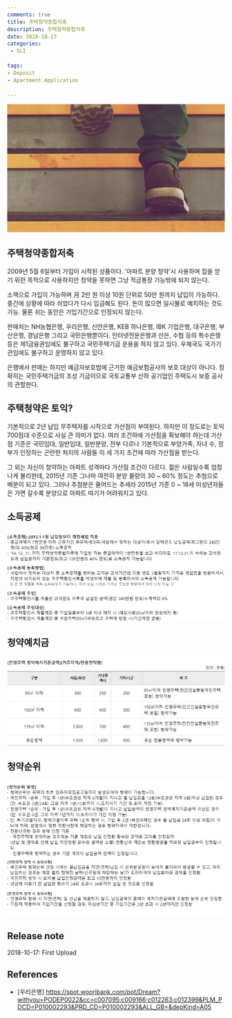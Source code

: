 ```yaml
---
comments: true
title: 주택청약종합저축
description: 주택청약종합저축
date: 2018-10-17
categories:
 - SLI

tags:
- Deposit
- Apartment Application

---
```


<img src="/images/fulls/04.jpg" class="fit image">

## 주택청약종합저축

2009년 5월 6일부터 가입이 시작된 상품이다. ‘아파트 분양 청약’시 사용하며 집을 얻기 위한 목적으로 사용하지만 청약을 못하면 그냥 적금통장 기능밖에 되지 않는다.

소액으로 가입이 가능하며 月 2만 원 이상 10원 단위로 50만 원까지 납입이 가능하다. 중간에 상황에 따라 쉬었다가 다시 입금해도 된다. 돈이 많으면 일시불로 예치하는 것도 가능. 물론 쉬는 동안은 가입기간으로 인정되지 않는다.

판매처는 NH농협은행, 우리은행, 신안은행, KEB 하나은행, IBK 기업은행, 대구은행, 부산은행, 경남은행 그리고 국민은행뿐이다. 인터넷전문은행과 산은, 수협 등의 특수은행 등은 제1금융권임에도 불구하고 국민주택기금 운용을 하지 않고 있다. 우체국도 국가기관임에도 불구하고 운영하지 않고 있다.

은행에서 판매는 하지만 예금자보호법에 근거한 예금보험공사의 보호 대상이 아니다. 정확히는 국민주택기금의 조성 기금이므로 국토교통부 산하 공기업인 주택도시 보증 공사의 관할한다.

## 주택청약은 토익?

기본적으로 2년 납입 무주택자를 시작으로 가산점이 부여된다. 하지만 이 정도로는 토익 700점대 수준으로 사실 큰 의미가 없다. 여러 조건하에 가산점을 확보해야 하는데 가산점 기준은 국민임대, 일반임대, 일반분양, 전부 다르나 기본적으로 부양가족, 자녀 수, 정부가 인정하는 곤란한 처지의 사람들 이 세 가지 조건에 따라 가산점을 받는다.

그 외는 자신이 청약하는 아파트 성격마다 가산점 조건이 다르다. 젊은 사람일수록 엄청나게 불리한데, 2015년 기준 그나마 여전히 분양 물량의 30 ~ 60% 정도는 추첨으로 배분이 되고 있다. 그러나 추첨분은 줄어드는 추세라 2015년 기준 0 ~ 18세 미성년자들은 가면 갈수록 분양으로 아파트 따기가 어려워지고 있다.

## 소득공제

![](https://github.com/mikail0205/mikail0205.github.io/blob/master/assets/images/2018/%EC%A3%BC%ED%83%9D%EC%B2%AD%EC%95%BD/%EC%86%8C%EB%93%9D%EA%B3%B5%EC%A0%9C.jpg?raw=true)

## 청약예치금

![](https://github.com/mikail0205/mikail0205.github.io/blob/master/assets/images/2018/%EC%A3%BC%ED%83%9D%EC%B2%AD%EC%95%BD/%EC%B2%AD%EC%95%BD%EC%98%88%EC%B9%98%EA%B8%88%EA%B8%B0%EC%A4%80.jpg?raw=true)

## 청약순위
![](https://github.com/mikail0205/mikail0205.github.io/blob/master/assets/images/2018/%EC%A3%BC%ED%83%9D%EC%B2%AD%EC%95%BD/%EC%B2%AD%EC%95%BD%EC%88%9C%EC%9C%84.jpg?raw=true)

## Release note
2018-10-17: First Upload

## References
- [우리은행] <https://spot.wooribank.com/pot/Dream?withyou=PODEP0022&cc=c007095:c009166;c012263:c012399&PLM_PDCD=P010002293&PRD_CD=P010002293&ALL_GB=&depKind=A05>